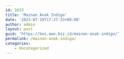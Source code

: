 ```yaml
---
id: 1033
title: 'Mainan Anak Indigo'
date: '2023-07-19T17:37:33+00:00'
author: admin
layout: post
guid: 'https://bos.awn.biz.id/mainan-anak-indigo/'
permalink: /mainan-anak-indigo/
categories:
    - Uncategorized
---
```


